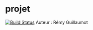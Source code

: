 # projet
[![Build Status](https://travis-ci.org/remyguillaumot/projet.svg?branch=master)](https://travis-ci.org/remyguillaumot/projet)
Auteur : Rémy Guillaumot

